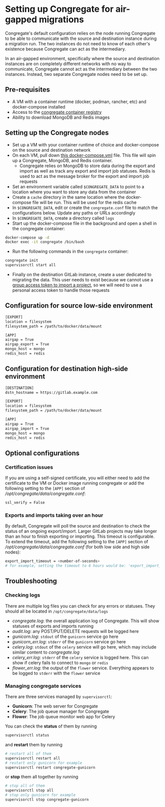 # Setting up Congregate for air-gapped migrations

Congregate's default configuration relies on the node running Congregate to be able to communicate with the source and destination instance during a migration run.
The two instances do not need to know of each other's existence because Congregate can act as the intermediary.

In an air-gapped environment, specifically where the source and destination instances are on completely different networks with no way to communicate, Congregate cannot act as the intermediary between the two instances. Instead, two separate Congregate nodes need to be set up.

## Pre-requisites

- A VM with a container runtime (docker, podman, rancher, etc) and docker-compose installed
- Access to the [congregate container registry](https://gitlab.com/gitlab-org/professional-services-automation/tools/migration/congregate/container_registry/2394823)
- Ability to download MongoDB and Redis images

## Setting up the Congregate nodes

- Set up a VM with your container runtime of choice and docker-compose on the source and destination network
- On each VM, pull down [this docker-compose.yml](https://gitlab.com/gitlab-org/professional-services-automation/tools/migration/congregate/-/blob/master/docker/release/docker-compose.yml) file. This file will spin up a Congregate, MongoDB, and Redis container.
  - Congregate relies on MongoDB to store data during the export and import as well as track any export and import job statuses. Redis is used to act as the message broker for the export and import job requests
- Set an environment variable called `$CONGREGATE_DATA` to point to a location where you want to store any data from the container
- Create a `cache` directory in the same location where the docker-compose file will be run. This will be used for the redis cache
- In `$CONGREGATE_DATA`, edit or create the `congregate.conf` file to match the configurations below. Update any paths or URLs accordingly
- In `$CONGREGATE_DATA`, create a directory called `logs`
- Start up the docker-compose file in the background and open a shell in the congregate container:

```bash
docker-compose up -d
docker exec -it congregate /bin/bash
```

- Run the following commands in the `congregate` container:

```bash
congregate init
supervisorctl start all
```

- Finally on the destination GitLab instance, create a user dedicated to migrating the data. This user needs to exist because we cannot use a [group access token to import a project](https://docs.gitlab.com/ee/user/project/settings/import_export_troubleshooting.html#import-using-the-rest-api-fails-when-using-a-group-access-token), so we will need to use a personal access token to handle those requests

## Configuration for source low-side environment

```bash
[EXPORT]
location = filesystem
filesystem_path = /path/to/docker/data/mount

[APP]
airgap = True
airgap_export = True
mongo_host = mongo
redis_host = redis
```

## Configuration for destination high-side environment

```bash
[DESTINATION]
dstn_hostname = https://gitlab.example.com

[EXPORT]
location = filesystem
filesystem_path = /path/to/docker/data/mount

[APP]
airgap = True
airgap_import = True
mongo_host = mongo
redis_host = redis
```

## Optional configurations

### Certification issues

If you are using a self-signed certificate, you will either need to add the certificate to the VM or Docker image running congregate or add the following setting to the `[APP]` section of _/opt/congregate/data/congregate.conf_:

```bash
ssl_verify = False
```

### Exports and imports taking over an hour

By default, Congregate will poll the source and destination to check the status of an ongoing export/import.
Larger GitLab projects may take longer than an hour to finish exporting or importing.
This timeout is configurable. To extend the timeout, add the following setting to the `[APP]` section of _/opt/congregate/data/congregate.conf_ (for both low side and high side nodes):

```bash
export_import_timeout = <number-of-seconds>
# for example, setting the timeout to 6 hours would be: 'export_import_timeout = 21600'
```

## Troubleshooting

### Checking logs

There are multiple log files you can check for any errors or statuses. They should all be located in `/opt/congregate/data/logs`

- _congregate.log_: the overall application log of Congregate. This will show statuses of exports and imports running
- _audit.log_: any POST/PUT/DELETE requests will be logged here
- _gunicorn.log_: `stdout` of the `gunicorn` service go here
- _gunicorn_err.log_: `stderr` of the `gunicorn` service go here
- _celery.log_: `stdout` of the `celery` service will go here, which may include similar content to _congregate.log_
- _celery_err.log_: `stderr` of the `celery` service is logged here. This can show if celery fails to connect to `mongo` or `redis`
- _flower_err.log_: the output of the `flower` service. Everything appears to be logged to `stderr` with the `flower` service

### Managing congregate services

There are three services managed by `supervisorctl`:

- **Gunicorn**: The web server for Congregate
- **Celery**: The job queue manager for Congregate
- **Flower**: The job queue monitor web app for Celery

You can check the **status** of them by running

```bash
supervisorctl status
```

and **restart** them by running

```bash
# restart all of them
supervisorctl restart all
# restart only gunicorn for example
supervisorctl restart congregate-gunicorn
```

or **stop** them all together by running

```bash
# stop all of them
supervisorctl stop all
# stop only gunicorn for example
supervisorctl stop congregate-gunicorn
```
